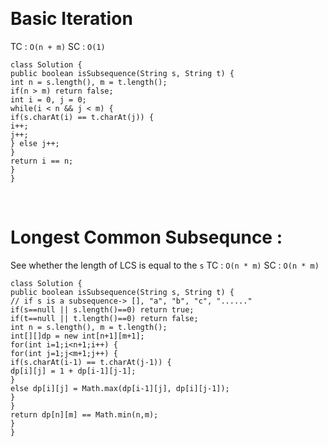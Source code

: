​
# Basic Iteration
TC : `O(n + m)`
SC : `O(1)`
​
```
class Solution {
public boolean isSubsequence(String s, String t) {
int n = s.length(), m = t.length();
if(n > m) return false;
int i = 0, j = 0;
while(i < n && j < m) {
if(s.charAt(i) == t.charAt(j)) {
i++;
j++;
} else j++;
}
return i == n;
}
}
```
​
# Longest Common Subsequnce :
See whether the length of LCS is equal to the `s`
TC : `O(n * m)`
SC : `O(n * m)`
​
```
class Solution {
public boolean isSubsequence(String s, String t) {
// if s is a subsequence-> [], "a", "b", "c", "......"
if(s==null || s.length()==0) return true;
if(t==null || t.length()==0) return false;
int n = s.length(), m = t.length();
int[][]dp = new int[n+1][m+1];
for(int i=1;i<n+1;i++) {
for(int j=1;j<m+1;j++) {
if(s.charAt(i-1) == t.charAt(j-1)) {
dp[i][j] = 1 + dp[i-1][j-1];
}
else dp[i][j] = Math.max(dp[i-1][j], dp[i][j-1]);
}
}
return dp[n][m] == Math.min(n,m);
}
}
```